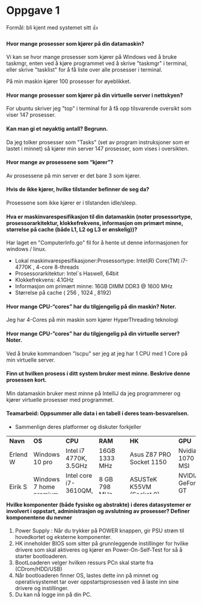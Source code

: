 # Oppgave 1

Formål: bli kjent med systemet sitt  :+1:

#### Hvor mange prosesser som kjører på din datamaskin?
Vi kan se hvor mange prosesser som kjører på Windows ved å bruke taskmgr, enten ved å kjøre programmet ved å skrive "taskmgr" i terminal, eller skrive "tasklist" for å få liste over alle prosesser i terminal.

På min maskin kjører 100 prosesser for øyeblikket.


#### Hvor mange prosesser som kjører på din virtuelle server i nettskyen?
For ubuntu skriver jeg "top" i terminal for å få opp tilsvarende oversikt som viser 147 prosesser.



#### Kan man gi et nøyaktig antall? Begrunn.
Da jeg tolker prosesser som "Tasks" (set av program instruksjoner som er lastet i minnet) så kjører min server 147 prosesser, som vises i oversikten.


#### Hvor mange av prosessene som “kjører”?
Av prosessene på min server er det bare 3 som kjører.


#### Hvis de ikke kjører, hvilke tilstander befinner de seg da?
Prosessene som ikke kjører er i tilstanden idle/sleep.


#### Hva er maskinvarespesifikasjon til din datamaskin (noter prosessortype, prosessorarkitektur, klokkefrekvens, informasjon om primært minne, størrelse på cache (både L1, L2 og L3 er ønskelig))?
Har laget en "ComputerInfo.go" fil for å hente ut denne informasjonen for windows / linux. 

- Lokal maskinvarespesifikasjoner:Prosessortype: Intel(R) Core(TM) i7-4770K , 4-core 8-threads
- Prosessorarkitektur: Intel`s Haswell, 64bit
- Klokkefrekvens:  4.1GHz 
- Informasjon om primært minne: 16GB DIMM DDR3 @ 1600 MHz
- Størrelse på cache ( 256 , 1024 , 8192)


#### Hvor mange CPU-“cores” har du tilgjengelig på din maskin? Noter.
Jeg har 4-Cores på min maskin som kjører HyperThreading teknologi


#### Hvor mange CPU-”cores” har du tilgjengelig på din virtuelle server? Noter.
Ved å bruke kommandoen "lscpu" ser jeg at jeg har 1 CPU med 1 Core på min virtuelle server.


#### Finn ut hvilken prosess i ditt system bruker mest minne. Beskrive denne prosessen kort.
Min datamaskin bruker mest minne på IntelliJ da jeg programmerer og kjører virtuelle prosesser med programmet.


#### Teamarbeid: Oppsummer alle data i en tabell i deres team-besvarelsen.
- Sammenlign deres platformer og diskuter forkjeller

<table style="height: 154px;" width="710">
<tbody>
<tr>
<td><strong>Navn</strong></td>
<td><strong>OS</strong></td>
<td><strong>CPU</strong></td>
<td><strong>RAM</strong></td>
<td><strong>HK</strong></td>
<td><strong>GPU</strong></td>
</tr>
<tr>
<td>Erlend W</td>
<td>Windows 10 pro</td>
<td>Intel i7 4770K, 3.5GHz</td>
<td>16GB 1333 MHz</td>
<td>Asus Z87 PRO Socket 1150</td>
<td>Nvidia 1070 MSI</td>
</tr>
<tr>
<td>Eirik S</td>
<td>Windows 7 home premium</td>
<td>Intel core i7-3610QM, 2.30 GHz</td>
<td>8 GB 798 MHz</td>
<td>ASUSTeK K55VM (Socket 0)</td>
<td>NVIDIA GeForce GT 630M</td>
</tr>
<tr>
<td>Helle T</td>
<td>Windows 10 Home 64-bit</td>
<td>Inter Core i5 7500U, 2,50GHz Kaby Lake</td>
<td>8 GB 798 MHz/td>
<td>Acer Minicooper_SK (U3E1) </td>
<td>Intel HD Graphics 620</td>
</tr>
<tr>
<td>&nbsp;</td>
<td>&nbsp;</td>
<td>&nbsp;</td>
<td>&nbsp;</td>
<td>&nbsp;</td>
<td>&nbsp;</td>
</tr>
<tr>
<td>&nbsp;</td>
<td>&nbsp;</td>
<td>&nbsp;</td>
<td>&nbsp;</td>
<td>&nbsp;</td>
<td>&nbsp;</td>
</tr>
<tr>
<td>&nbsp;</td>
<td>&nbsp;</td>
<td>&nbsp;</td>
<td>&nbsp;</td>
<td>&nbsp;</td>
<td>&nbsp;</td>
</tr>
<tr>
<td>&nbsp;</td>
<td>&nbsp;</td>
<td>&nbsp;</td>
<td>&nbsp;</td>
<td>&nbsp;</td>
<td>&nbsp;</td>
</tr>
</tbody>
</table>

#### Hvilke komponenter (både fysiske og abstrakte) i deres datasystemer er involvert i oppstart, administrasjon og avslutning av prosesser? Definer komponentene du nevner
1. Power Supply : Når du trykker på POWER knappen, gir PSU strøm til hovedkortet og eksterne komponenter.
2. HK inneholder BIOS som sitter på grunnleggende instillinger for hvilke drivere som skal aktiveres og kjører en Power-On-Self-Test for så å starter bootloaderen.
3. BootLoaderen velger hvilken ressurs PCn skal starte fra (CDrom/HDD/USB)
4. Når bootloaderen finner OS, lastes dette inn på minnet og operativsystemet tar over oppstartsprosessen ved å laste inn sine drivere og instillinger.
5. Du kan nå logge inn på din PC.

